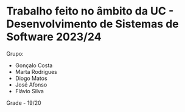 # Trabalho feito no âmbito da UC - Desenvolvimento de Sistemas de Software 2023/24

Grupo:

- Gonçalo Costa
- Marta Rodrigues
- Diogo Matos
- José Afonso
- Flávio Silva

Grade - 19/20
